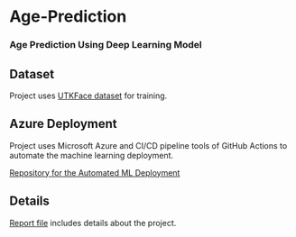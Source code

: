 # Age-Prediction
### Age Prediction Using Deep Learning Model
 
## Dataset
Project uses [UTKFace dataset](https://susanqq.github.io/UTKFace/) for training. 

## Azure Deployment
Project uses Microsoft Azure and CI/CD pipeline tools of GitHub Actions to automate the machine learning deployment.

[Repository for the Automated ML Deployment](https://github.com/sglbl/Automated-ML-Deployment)

## Details
[Report file](https://sglbl.github.io/Age-Prediction/report_and_presentations/1801042656_Report.pdf) includes details about the project.

